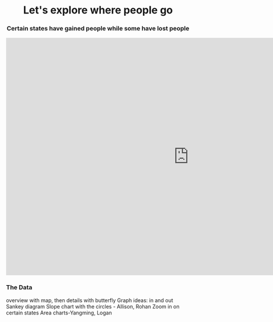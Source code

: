 <h1 style="text-align: center;">Let's explore where people go</h1>
<h3 style="text-align: center;"> Certain states have gained people while some have lost people</h3>

<p align="center">
<iframe seamless frameborder="0" src="https://public.tableau.com/shared/QTSPGKXBM?:embed=yes&display_count=n&:origin=viz_share_link&:showVizHome=no" width = '1000' height = '650' scrolling='yes' ></iframe>
</p>

### The Data
overview with map, then details with butterfly
Graph ideas:
in and out Sankey diagram
Slope chart with the circles - Allison, Rohan
Zoom in on certain states 
Area charts-Yangming, Logan
